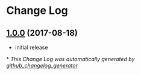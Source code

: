 # Change Log

## [1.0.0](https://github.com/jjasghar/jj-cookbook-generator/tree/1.0.0) (2017-08-18)

- initial release


\* *This Change Log was automatically generated by [github_changelog_generator](https://github.com/skywinder/Github-Changelog-Generator)*
